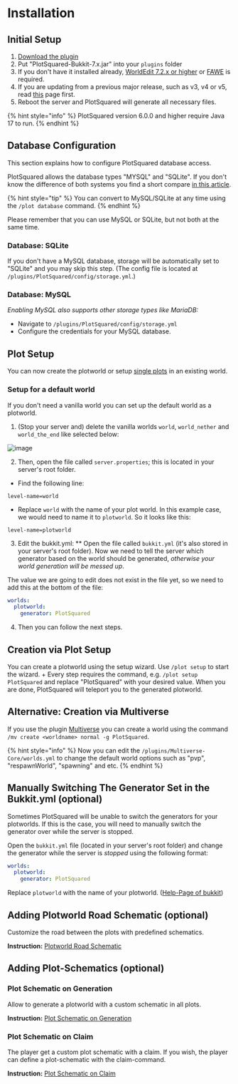# Installation

## Initial Setup

1. [Download the plugin](https://www.spigotmc.org/resources/77506)
2. Put "PlotSquared-Bukkit-7.x.jar" into your `plugins` folder
3. If you don't have it installed already, [WorldEdit 7.2.x or higher](https://dev.bukkit.org/projects/worldedit/files) or [FAWE](https://www.spigotmc.org/resources/13932) is required.
4. If you are updating from a previous major release, such as v3, v4 or v5, read [this](migrating-from-an-older-major-release.md) page first.
5. Reboot the server and PlotSquared will generate all necessary files.

{% hint style="info" %}
PlotSquared version 6.0.0 and higher require Java 17 to run.
{% endhint %}

## Database Configuration

This section explains how to configure PlotSquared database access.

PlotSquared allows the database types "MYSQL" and "SQLite". If you don't know the difference of both systems you find a short compare [in this article](https://dzone.com/articles/sqlite-vs-mysql).

{% hint style="tip" %}
You can convert to MySQL/SQLite at any time using the `/plot database` command.
{% endhint %}

Please remember that you can use MySQL or SQLite, but not both at the same time.

### Database: SQLite

If you don't have a MySQL database, storage will be automatically set to "SQLite" and you may skip this step.
(The config file is located at `/plugins/PlotSquared/config/storage.yml`.)

### Database: MySQL

*Enabling MySQL also supports other storage types like MariaDB:*

* Navigate to `/plugins/PlotSquared/config/storage.yml`
* Configure the credentials for your MySQL database.

## Plot Setup

You can now create the plotworld or setup [single plots](../customization/single-plot-area.md) in an existing world.

### Setup for a default world

If you don't need a vanilla world you can set up the default world as a plotworld.

1. (Stop your server and) delete the vanilla worlds `world`, `world_nether` and `world_the_end` like selected below:

![image](https://i.imgur.com/6kAMx34.png)

2. Then, open the file called `server.properties`; this is located in your server's root folder.

- Find the following line:

```text
level-name=world
```

- Replace `world` with the name of your plot world. In this example case, we would need to name it to `plotworld`.
So it looks like this:

```text
level-name=plotworld
```

3. Edit the bukkit.yml:
 ** Open the file called `bukkit.yml` (it's also stored in your server's root folder). Now we need to tell the server which generator based on the world should be generated, *otherwise your world generation will be messed up*.

The value we are going to edit does not exist in the file yet, so we need to add this at the bottom of the file:

```yaml
worlds:
  plotworld:
    generator: PlotSquared
```

4. Then you can follow the next steps.

## Creation via Plot Setup

You can create a plotworld using the setup wizard. Use `/plot setup` to start the wizard.  +
Every step requires the command, e.g. `/plot setup PlotSquared` and replace "PlotSquared" with your desired value.
When you are done, PlotSquared will teleport you to the generated plotworld.

## Alternative: Creation via Multiverse

If you use the plugin [Multiverse](https://dev.bukkit.org/projects/multiverse-core) you can create a world using the command `/mv create <worldname> normal -g PlotSquared`.

{% hint style="info" %}
Now you can edit the `/plugins/Multiverse-Core/worlds.yml` to change the default world options such as "pvp", "respawnWorld", "spawning" and etc.
{% endhint %}

## Manually Switching The Generator Set in the Bukkit.yml (optional)

Sometimes PlotSquared will be unable to switch the generators for your plotworlds. If this is the case, you will need to manually switch the generator over while the server is stopped.

Open the `bukkit.yml` file (located in your server's root folder) and change the generator while the server is *stopped* using the following format:

```yaml
worlds:
  plotworld:
    generator: PlotSquared
```

Replace `plotworld` with the name of your plotworld. ([Help-Page of bukkit](https://bukkit.gamepedia.com/Bukkit.yml#.2AOPTIONAL.2A_worlds))

## Adding Plotworld Road Schematic (optional)

Customize the road between the plots with predefined schematics.

**Instruction:** [Plotworld Road Schematic](../schematics/road-schematic.md)

## Adding Plot-Schematics (optional)

### Plot Schematic on Generation

Allow to generate a plotworld with a custom schematic in all plots.

**Instruction:** [Plot Schematic on Generation](../schematics/schematic-generation.md)

### Plot Schematic on Claim

The player get a custom plot schematic with a claim. If you wish, the player can define a plot-schematic with the claim-command.

**Instruction:** [Plot Schematic on Claim](../schematics/schematic-on-claim.md)
